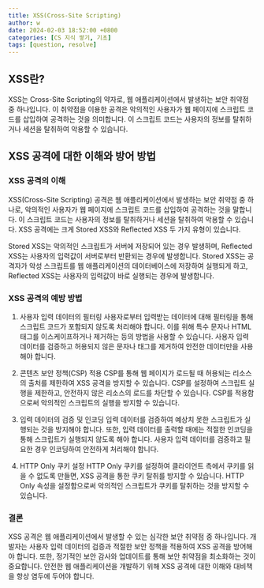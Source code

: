 ```yaml
---
title: XSS(Cross-Site Scripting)
author: w
date: 2024-02-03 18:52:00 +0800
categories: [CS 지식 쌓기, 기초]
tags: [question, resolve]
---
```


## XSS란?
XSS는 Cross-Site Scripting의 약자로, 웹 애플리케이션에서 발생하는 보안 취약점 중 하나입니다. 이 취약점을 이용한 공격은 악의적인 사용자가 웹 페이지에 스크립트 코드를 삽입하여 공격하는 것을 의미합니다. 이 스크립트 코드는 사용자의 정보를 탈취하거나 세션을 탈취하여 악용할 수 있습니다.

## XSS 공격에 대한 이해와 방어 방법

### XSS 공격의 이해
XSS(Cross-Site Scripting) 공격은 웹 애플리케이션에서 발생하는 보안 취약점 중 하나로, 악의적인 사용자가 웹 페이지에 스크립트 코드를 삽입하여 공격하는 것을 말합니다. 이 스크립트 코드는 사용자의 정보를 탈취하거나 세션을 탈취하여 악용할 수 있습니다. XSS 공격에는 크게 Stored XSS와 Reflected XSS 두 가지 유형이 있습니다.

Stored XSS는 악의적인 스크립트가 서버에 저장되어 있는 경우 발생하며, Reflected XSS는 사용자의 입력값이 서버로부터 반환되는 경우에 발생합니다. Stored XSS는 공격자가 악성 스크립트를 웹 애플리케이션의 데이터베이스에 저장하여 실행되게 하고, Reflected XSS는 사용자의 입력값이 바로 실행되는 경우에 발생합니다.

### XSS 공격의 예방 방법

1. 사용자 입력 데이터의 필터링
사용자로부터 입력받는 데이터에 대해 필터링을 통해 스크립트 코드가 포함되지 않도록 처리해야 합니다. 이를 위해 특수 문자나 HTML 태그를 이스케이프하거나 제거하는 등의 방법을 사용할 수 있습니다. 사용자 입력 데이터를 검증하고 허용되지 않은 문자나 태그를 제거하여 안전한 데이터만을 사용해야 합니다.

2. 콘텐츠 보안 정책(CSP) 적용
CSP를 통해 웹 페이지가 로드될 때 허용되는 리소스의 출처를 제한하여 XSS 공격을 방지할 수 있습니다. CSP를 설정하여 스크립트 실행을 제한하고, 안전하지 않은 리소스의 로드를 차단할 수 있습니다. CSP를 적용함으로써 악의적인 스크립트의 실행을 방지할 수 있습니다.

3. 입력 데이터의 검증 및 인코딩
입력 데이터를 검증하여 예상치 못한 스크립트가 실행되는 것을 방지해야 합니다. 또한, 입력 데이터를 출력할 때에는 적절한 인코딩을 통해 스크립트가 실행되지 않도록 해야 합니다. 사용자 입력 데이터를 검증하고 필요한 경우 인코딩하여 안전하게 처리해야 합니다.

4. HTTP Only 쿠키 설정
HTTP Only 쿠키를 설정하여 클라이언트 측에서 쿠키를 읽을 수 없도록 만들면, XSS 공격을 통한 쿠키 탈취를 방지할 수 있습니다. HTTP Only 속성을 설정함으로써 악의적인 스크립트가 쿠키를 탈취하는 것을 방지할 수 있습니다.

### 결론
XSS 공격은 웹 애플리케이션에서 발생할 수 있는 심각한 보안 취약점 중 하나입니다. 개발자는 사용자 입력 데이터의 검증과 적절한 보안 정책을 적용하여 XSS 공격을 방어해야 합니다. 또한, 정기적인 보안 감사와 업데이트를 통해 보안 취약점을 최소화하는 것이 중요합니다. 안전한 웹 애플리케이션을 개발하기 위해 XSS 공격에 대한 이해와 대비책을 항상 염두에 두어야 합니다.